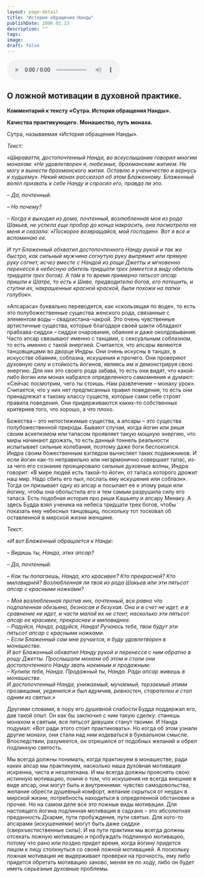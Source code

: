 ```yaml
---
layout: page-detail
title: "История обращения Нанды"
publishDate: 2006.01.13
description: ""
tags:
image:
draft: false
---
```


<audio title="2006.01.13 - История обращения Нанды.mp3" src="/upload/iblock/6c9/6c916ac16cc61b9e75cc103b74399334.mp3" controls=""></audio>

## **О ложной мотивации в духовной практике.**  
**Комментарий к тексту «Сутра. История обращения Нанды».**  
  
**Качества практикующего.** **Монашество, путь монаха.**  
  
  
 Сутра, называемая «История обращения Нанды».

  
_Текст:_ 

 _«Шираватти, достопочтенный Нанда, во всеуслышание говорил многим монахам: «Не удовлетворен я, любезные, брахманским житием. Не могу я вынести брахманского жития. Оставлю я ученичество и вернусь к худшему». Некий монах рассказал об этом Блаженному. Блаженный велел призвать к себе Нанду и спросил его, правда ли это._ 

 _– Да, почтенный._ 

 _– Но почему?_ 

 _– Когда я выходил из дома, почтенный, возлюбленная моя из рода Шакьев, не успела еще пробор до конца накрасить, она посмотрела на меня и сказала: «Поскорее возвращайся, мой господин». Вот я все и вспоминаю ее._ 

 _И тут Блаженный обхватил достопочтенного Нанду рукой и так же быстро, как сильный мужчина согнутую руку выпрямит или прямую руку согнет, исчез вместе с Нандой из рощи Джетты и мгновенно перенесся в небесную обитель тридцати трех (имеется в виду обитель тридцати трех богов). А там в то время примерно пятьсот апсар пришли к Шатре, то есть к Шиве, предводителю богов, его потешить, и ступни их, накрашенные красной краской, были похожи на лапки голубок»._ 

 «Апсараса» буквально переводится, как «скользящая по воде», то есть это полубожественные существа женского рода, связанные с элементом воды – свадхистана-чакрой. Это очень чувственные артистичные существа, которые благодаря своей шакти обладают прабхава-сиддхи – сиддхи очарования, обаяния и даже околдовывания. Часто апсар связывают именно с танцами, с сексуальным соблазном, то есть именно с такой энергией. Считается, что апсары являются танцовщицами во дворце Индры. Они очень искусны в танцах, в искусстве обаяния, соблазна, искушения и прочего. Они проверяют духовную силу и стойкость йогинов, являясь им и демонстрируя свою энергию. Для них это своего рода забава, то есть они видят, что какой-либо йогин или монах набрался определенного самомнения и думают: «Сейчас посмотрим, чего ты стоишь. Нам развлечение – монаху урок». Считается, что у них нет предписанных правил поведения, то есть они принадлежат к такому классу существ, которые сами себе строят правила поведения. Они придерживаются каких-то собственных критериев того, что хорошо, а что плохо.

 Божества – это непостижимые существа, а апсары – это существа полубожественной природы. Бывают случаи, когда йогин или риши своим аскетизмом или тапасом проявляет такую мощную энергию, что миры начинают дрожать, то есть данный тоннель реальности испытывает сильные колебания, поэтому даже боги беспокоятся. Индра своим божественным взглядом вычисляет таких подвижников. И если йогин как-то неправильно или негармонично совершает тапас, из-за чего его сознание проецировало сильные духовные волны, Индра говорит: «В мире людей есть такой-то йогин, от тапаса которого дрожит наш мир. Надо сбить его пыл, послать ему искушение или соблазн». Тогда он призывает одну из апсар и посылает ее к этому риши или йогину, чтобы она обольстила его и тем самым разрушила силу его тапаса. Есть подобная история про риши Кашьяпу и апсару Менаку. А здесь Будда взял ученика на небеса тридцати трех богов, чтобы показать ему небесных танцовщиц, поскольку тот тосковал об оставленной в мирской жизни женщине.

  
_Текст:_ 

 _«И вот Блаженный обращается к Нанде:_ 

 _– Видишь ты, Нанда, этих апсар?_ 

 _– Да, почтенный._ 

 _– Как ты полагаешь, Нанда, кто красивее? Кто прекрасней? Кто миловидней? Возлюбленная ли твоя из рода Шакьев или эти пятьсот апсар с красными ножками?_ 

 _– Моя возлюбленная против них, почтенный, все равно что подпаленная обезьяна, безносая и безухая. Она и в счет не идет, и в сравнение не идет, и части малой их не стоит, насколько эти пятьсот апсар ее красивее, прекраснее и миловиднее._   
 _– Радуйся, Нанда, радуйся, Нанда! Ручаюсь тебе, твои будут эти пятьсот апсар с красными ножками._   
 _– Если Блаженный сам мне ручается, я буду удовлетворен в монашестве._   
 _И вот Блаженный обхватил Нанду рукой и перенесся с ним обратно в рощу Джетты. Прослышали монахи об этом и стали они достопочтенного Нанду звать наемным и продажным:_   
 _– Купили тебя, Нанда. Продажный ты, Нанда. Ради апсар живешь в монашестве._   
 _И достопочтенный Нанда, унижаемый, мучаемый, терзаемый этими прозвищами, уединился и был вдумчив, ревностен, старателен и стал одним из святых.»_  
  
 Другими словами, в пору его душевной слабости Будда поддержал его, дав такой опыт. Он как бы заключил с ним такую сделку: станешь монахом и святым, все пятьсот девушек станут твоими. И Нанда подумал: «Вот ради этого стоит практиковать». Но когда об этом узнали другие монахи, они стали над ним издеваться в буквальном смысле. Впоследствии, разумеется, он отрешился от подобных желаний и обрел подлинную святость.   
  
 Мы всегда должны понимать, когда практикуем в монашестве, ради каких апсар мы практикуем, насколько наша духовная мотивация искренна, чиста и незапятнана. И мы всегда должны прояснять свою истинную мотивацию, помня о том, что искушения не всегда внешние в виде апсар, они могут быть и внутренними: чувство самодовольства, желание обрести душевный комфорт, желание скрыться от неудач в мирской жизни, потребность находиться в определенной обстановке и прочее. Но на самом деле все это ложные виды мотивации. Для настоящего йогина подлинная мотивация в садхане – это абсолютная преданность Дхарме, пути пробуждения, пути святых. Для кого-то апсарами (искушениями) могут быть даже сиддхи (сверхъестественные силы). И на пути практики мы всегда должны отсекать ложную мотивацию и пробуждать подлинную мотивацию, потому что рано или поздно придет время, когда йогину придется лицом к лицу столкнуться со своей ложной мотивацией. А поскольку ложная мотивация не выдерживает проверки на прочность, ему либо придется обретать мотивацию заново, меняя ее по ходу, либо он будет иметь серьезные духовные проблемы.   
  
  
